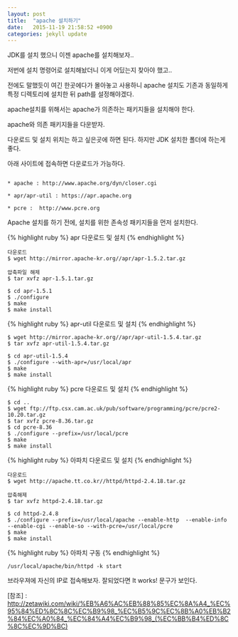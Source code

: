 ```yaml
---
layout: post
title:  "apache 설치하기"
date:   2015-11-19 21:58:52 +0900
categories: jekyll update
---
```

JDK를 설치 했으니 이젠 apache를 설치해보자..

저번에 설치 명령어로 설치해놨더니 이게 어딨는지 찾아야 했고..

전에도 말했듯이 여긴 한곳에다가 몰아놓고 사용하니 apache 설치도 기존과 동일하게 특정 디렉토리에 설치한 뒤 path를 설정해야겠다.

apache설치를 위해서는 apache가 의존하는 패키지들을 설치해야 한다.

apache와 의존 패키지들을 다운받자.

다운로드 및 설치 위치는 하고 싶은곳에 하면 된다. 하지만 JDK 설치한 폴더에 하는게 좋다.



아래 사이트에 접속하면 다운로드가 가능하다.
~~~

* apache : http://www.apache.org/dyn/closer.cgi

* apr/apr-util : https://apr.apache.org

* pcre :  http://www.pcre.org
~~~

Apache 설치를 하기 전에, 설치를 위한 존속성 패키지들을 먼저 설치한다.

{% highlight ruby %}
apr 다운로드 및 설치
{% endhighlight %}
~~~
다운로드
$ wget http://mirror.apache-kr.org//apr/apr-1.5.2.tar.gz

압축파일 해제
$ tar xvfz apr-1.5.1.tar.gz

$ cd apr-1.5.1
$ ./configure
$ make
$ make install
~~~

{% highlight ruby %}
apr-util 다운로드 및 설치
{% endhighlight %}
~~~
$ wget http://mirror.apache-kr.org//apr/apr-util-1.5.4.tar.gz
$ tar xvfz apr-util-1.5.4.tar.gz

$ cd apr-util-1.5.4
$ ./configure --with-apr=/usr/local/apr
$ make
$ make install
~~~

{% highlight ruby %}
pcre 다운로드 및 설치
{% endhighlight %}
~~~
$ cd ..
$ wget ftp://ftp.csx.cam.ac.uk/pub/software/programming/pcre/pcre2-10.20.tar.gz
$ tar xvfz pcre-8.36.tar.gz
$ cd pcre-8.36
$ ./configure --prefix=/usr/local/pcre
$ make
$ make install
~~~

{% highlight ruby %}
아파치 다운로드 및 설치
{% endhighlight %}
~~~
다운로드
$ wget http://apache.tt.co.kr//httpd/httpd-2.4.18.tar.gz

압축해제
$ tar xvfz httpd-2.4.18.tar.gz

$ cd httpd-2.4.8
$ ./configure --prefix=/usr/local/apache --enable-http  --enable-info --enable-cgi --enable-so --with-pcre=/usr/local/pcre
$ make
$ make install
~~~


{% highlight ruby %}
아파치 구동
{% endhighlight %}
~~~
/usr/local/apache/bin/httpd -k start
~~~

브라우져에 자신의 IP로 접속해보자.
잘되었다면 It works! 문구가 보인다.

[참조] : http://zetawiki.com/wiki/%EB%A6%AC%EB%88%85%EC%8A%A4_%EC%95%84%ED%8C%8C%EC%B9%98_%EC%B5%9C%EC%8B%A0%EB%B2%84%EC%A0%84_%EC%84%A4%EC%B9%98_(%EC%BB%B4%ED%8C%8C%EC%9D%BC)



